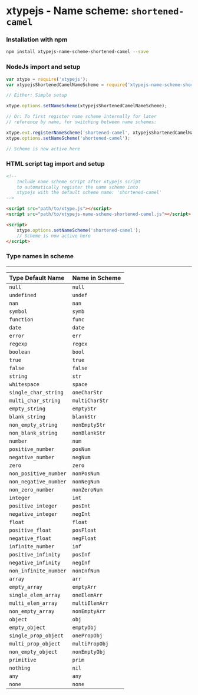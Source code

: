 # xtypejs - Name scheme: `shortened-camel`

### Installation with npm

```sh
npm install xtypejs-name-scheme-shortened-camel --save
```

### NodeJs import and setup

```js
var xtype = require('xtypejs');
var xtypejsShortenedCamelNameScheme = require('xtypejs-name-scheme-shortened-camel');

// Either: Simple setup

xtype.options.setNameScheme(xtypejsShortenedCamelNameScheme);

// Or: To first register name scheme internally for later
// reference by name, for switching between name schemes:

xtype.ext.registerNameScheme('shortened-camel', xtypejsShortenedCamelNameScheme);
xtype.options.setNameScheme('shortened-camel');

// Scheme is now active here
```

### HTML script tag import and setup

```html
<!--
    Include name scheme script after xtypejs script 
    to automatically register the name scheme into
    xtypejs with the default scheme name: 'shortened-camel'
-->

<script src="path/to/xtype.js"></script>
<script src="path/to/xtypejs-name-scheme-shortened-camel.js"></script>

<script>
    xtype.options.setNameScheme('shortened-camel');
    // Scheme is now active here
</script>
```

### Type names in scheme
---

Type Default Name    | Name in Scheme
:------------------  | ------------
`null`               | `null`
`undefined`          | `undef`
`nan`                | `nan`
`symbol`             | `symb`
`function`           | `func`
`date`               | `date`
`error`              | `err`
`regexp`             | `regex`
`boolean`            | `bool`
`true`               | `true`
`false`              | `false`
`string`             | `str`
`whitespace`         | `space`
`single_char_string` | `oneCharStr`
`multi_char_string`  | `multiCharStr`
`empty_string`       | `emptyStr`
`blank_string`       | `blankStr`
`non_empty_string`   | `nonEmptyStr`
`non_blank_string`   | `nonBlankStr`
`number`             | `num`
`positive_number`    | `posNum`
`negative_number`    | `negNum`
`zero`               | `zero`
`non_positive_number`| `nonPosNum`
`non_negative_number`| `nonNegNum`
`non_zero_number`    | `nonZeroNum`
`integer`            | `int`
`positive_integer`   | `posInt`
`negative_integer`   | `negInt`
`float`              | `float`
`positive_float`     | `posFloat`
`negative_float`     | `negFloat`
`infinite_number`    | `inf`
`positive_infinity`  | `posInf`
`negative_infinity`  | `negInf`
`non_infinite_number`| `nonInfNum`
`array`              | `arr`
`empty_array`        | `emptyArr`
`single_elem_array`  | `oneElemArr`
`multi_elem_array`   | `multiElemArr`
`non_empty_array`    | `nonEmptyArr`
`object`             | `obj`
`empty_object`       | `emptyObj`
`single_prop_object` | `onePropObj`
`multi_prop_object`  | `multiPropObj`
`non_empty_object`   | `nonEmptyObj`
`primitive`          | `prim`
`nothing`            | `nil`
`any`                | `any`
`none`               | `none`